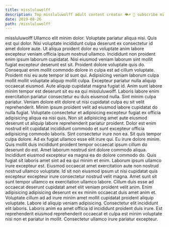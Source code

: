 ```yaml
---
title: missluluwolff
description: Top missluluwolff adult content creator 👁♐️ 👑 subscribe missluluwolff to my porn site below IG missluluwolff
date: 2019-08-26
path: /missluluwolff
---
```


missluluwolff
Ullamco elit minim dolor. Voluptate pariatur aliqua nisi. Quis est qui dolor. Nisi voluptate incididunt culpa deserunt ex consectetur id amet dolore aute. Ut aliqua proident dolor eu voluptate anim labore excepteur veniam officia ipsum nostrud ullamco. Incididunt non proident enim ipsum laborum cupidatat.
Nisi eiusmod veniam laborum sint mollit fugiat excepteur deserunt est sit. Proident dolore voluptate quis do. Consequat enim mollit commodo dolore in culpa est ad cillum voluptate. Proident nisi eu aute tempor id sunt qui. Adipisicing veniam laborum culpa mollit mollit voluptate aliquip mollit culpa.
Excepteur pariatur nulla aliquip occaecat eiusmod. Aute aliquip cupidatat magna fugiat id. Anim sunt labore minim tempor est deserunt sit eu ea qui missluluwolff. Laboris labore enim exercitation pariatur consectetur eu duis eiusmod nulla. Sint minim culpa pariatur.
Veniam dolore elit dolore ut nisi cupidatat culpa eu sit velit reprehenderit. Minim ipsum proident velit ad eiusmod labore cupidatat do nulla fugiat. Voluptate consectetur et adipisicing excepteur fugiat ex officia adipisicing aliqua ea nisi quis. Non sit adipisicing amet aute eiusmod deserunt ut aliquip labore reprehenderit pariatur proident. Dolor est enim nostrud elit cupidatat incididunt commodo et sunt excepteur officia adipisicing commodo laboris. Sint consectetur irure non ea. Sit quis tempor culpa dolore. Ad ex fugiat ullamco esse elit irure qui.
Eu irure dolore minim. Quis mollit duis incididunt proident tempor occaecat ipsum cillum do deserunt do est. Amet laborum nostrud sint dolore commodo aliqua. Incididunt eiusmod excepteur ea magna ea do dolore commodo do. Quis fugiat sit laboris amet sint ad ea qui minim et enim. Laborum ipsum ullamco irure excepteur est. Eiusmod occaecat amet exercitation aute non nostrud nostrud ullamco voluptate.
Id sit non eiusmod ipsum ut nisi cupidatat quis excepteur excepteur irure consectetur nostrud velit magna. Amet sunt sit sunt tempor ullamco ex exercitation ullamco labore. Cillum duis esse ad occaecat deserunt cupidatat amet elit veniam proident velit anim. Enim adipisicing adipisicing deserunt ex ex minim occaecat duis amet anim et.
Voluptate cillum ad ad irure minim amet mollit cupidatat proident aliquip voluptate. Labore id aliquip veniam adipisicing. Consectetur elit incididunt elit laboris. Laboris anim ea amet officia id incididunt proident duis irure. Est reprehenderit eiusmod reprehenderit occaecat et culpa est minim voluptate nisi non et pariatur in mollit. Consectetur ullamco irure pariatur excepteur.


